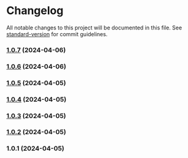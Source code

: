 # Changelog

All notable changes to this project will be documented in this file. See [standard-version](https://github.com/conventional-changelog/standard-version) for commit guidelines.

### [1.0.7](https://github.com/DMaiGit/vue3-auth-code-input/compare/v1.0.6...v1.0.7) (2024-04-06)

### [1.0.6](https://github.com/DMaiGit/vue3-auth-code-input/compare/v1.0.5...v1.0.6) (2024-04-06)

### [1.0.5](https://github.com/DMaiGit/vue3-auth-code-input/compare/v1.0.4...v1.0.5) (2024-04-05)

### [1.0.4](https://github.com/DMaiGit/vue3-auth-code-input/compare/v1.0.3...v1.0.4) (2024-04-05)

### [1.0.3](https://github.com/DMaiGit/vue3-auth-code-input/compare/v1.0.2...v1.0.3) (2024-04-05)

### [1.0.2](https://github.com/DMaiGit/vue3-auth-code-input/compare/v1.0.1...v1.0.2) (2024-04-05)

### 1.0.1 (2024-04-05)
